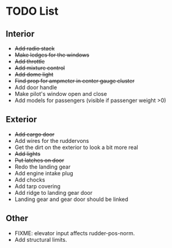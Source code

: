 TODO List
=========

Interior
--------

* <strike>Add radio stack</strike>
* <strike>Make ledges for the windows</strike>
* <strike>Add throttle</strike>
* <strike>Add mixture control</strike>
* <strike>Add dome light</strike>
* <strike>Find prop for ampmeter in center gauge cluster</strike>
* Add door handle
* Make pilot's window open and close
* Add models for passengers (visible if passenger weight >0)

Exterior
--------

* <strike>Add cargo door</strike>
* Add wires for the ruddervons
* Get the dirt on the exterior to look a bit more real
* <strike>Add lights</strike>
* <strike>Put latches on door</strike>
* Redo the landing gear
* Add engine intake plug
* Add chocks
* Add tarp covering
* Add ridge to landing gear door
* Landing gear and gear door should be linked

Other
-----

* FIXME: elevator input affects rudder-pos-norm.
* Add structural limits.
